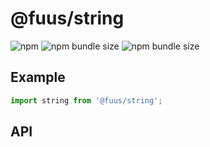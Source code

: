 # @fuus/string

![npm](https://img.shields.io/npm/v/@fuus/string?style=flat-square) ![npm bundle size](https://img.shields.io/bundlephobia/min/@fuus/string?label=minified&style=flat-square) ![npm bundle size](https://img.shields.io/bundlephobia/minzip/@fuus/string?label=zipped&style=flat-square)

## Example

```js
import string from '@fuus/string';
```

## API
